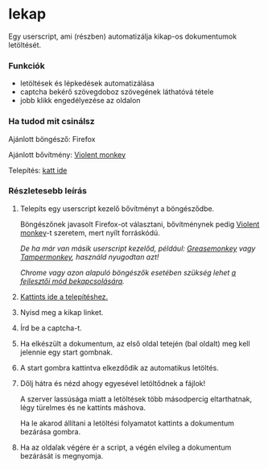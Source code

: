 # lekap

Egy userscript, ami (részben) automatizálja kikap-os dokumentumok letöltését.

### Funkciók
- letöltések és lépkedések automatizálása
- captcha bekérő szövegdoboz szövegének láthatóvá tétele
- jobb klikk engedélyezése az oldalon

### Ha tudod mit csinálsz

Ajánlott böngésző: Firefox

Ajánlott bővítmény: [Violent monkey](https://addons.mozilla.org/en-US/firefox/addon/violentmonkey/)

Telepítés: [katt ide](https://github.com/k-monitor/lekap/releases/download/v1.0/lekap.user.js)

### Részletesebb leírás

1. Telepíts egy userscript kezelő bővítményt a böngésződbe.

   Böngészőnek javasolt Firefox-ot választani, bővítménynek pedig [Violent monkey](https://addons.mozilla.org/en-US/firefox/addon/violentmonkey/)-t szeretem, mert nyílt forráskódú.

   *De ha már van másik userscript kezelőd, például: [Greasemonkey](https://addons.mozilla.org/en-US/firefox/addon/greasemonkey/) vagy [Tampermonkey](https://addons.mozilla.org/en-US/firefox/addon/tampermonkey/), használd nyugodtan azt!*

   *Chrome vagy azon alapuló böngészők esetében szükség lehet [a fejlesztői mód bekapcsolására](https://www.tampermonkey.net/faq.php#Q209).*

3. [Kattints ide a telepítéshez.](https://github.com/k-monitor/lekap/releases/download/v1.0/lekap.user.js)

4. Nyisd meg a kikap linket.

5. Írd be a captcha-t.

6. Ha elkészült a dokumentum, az első oldal tetején (bal oldalt) meg kell jelennie egy start gombnak.

7. A start gombra kattintva elkezdődik az automatikus letöltés.

8. Dőlj hátra és nézd ahogy egyesével letöltődnek a fájlok!

   A szerver lassúsága miatt a letöltések több másodpercig eltarthatnak, légy türelmes és ne kattints máshova.

   Ha le akarod állítani a letöltési folyamatot kattints a dokumentum bezárása gombra.

10. Ha az oldalak végére ér a script, a végén elvileg a dokumentum bezárását is megnyomja.
